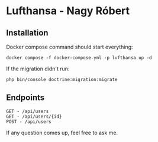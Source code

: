 # Lufthansa - Nagy Róbert

## Installation
Docker compose command should start everything:
```
docker compose -f docker-compose.yml -p lufthansa up -d
```

If the migration didn't run:
```
php bin/console doctrine:migration:migrate
```

## Endpoints
```
GET - /api/users
GET - /api/users/{id}
POST - /api/users
```

If any question comes up, feel free to ask me.